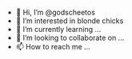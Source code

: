 - 👋 Hi, I’m @godscheetos
- 👀 I’m interested in blonde chicks
- 🌱 I’m currently learning ...
- 💞️ I’m looking to collaborate on ...
- 📫 How to reach me ...

<!---
godscheetos/godscheetos is a ✨ special ✨ repository because its `README.md` (this file) appears on your GitHub profile.
You can click the Preview link to take a look at your changes.
--->
